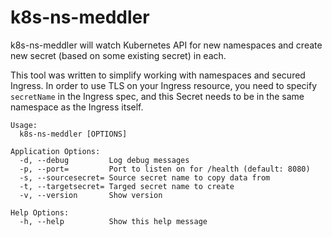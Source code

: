 # k8s-ns-meddler

k8s-ns-meddler will watch Kubernetes API for new namespaces and create new
secret (based on some existing secret) in each.

This tool was written to simplify working with namespaces and secured Ingress.
In order to use TLS on your Ingress resource, you need to specify `secretName`
in the Ingress spec, and this Secret needs to be in the same namespace as
the Ingress itself.

```
Usage:
  k8s-ns-meddler [OPTIONS]

Application Options:
  -d, --debug         Log debug messages
  -p, --port=         Port to listen on for /health (default: 8080)
  -s, --sourcesecret= Source secret name to copy data from
  -t, --targetsecret= Targed secret name to create
  -v, --version       Show version

Help Options:
  -h, --help          Show this help message
```
